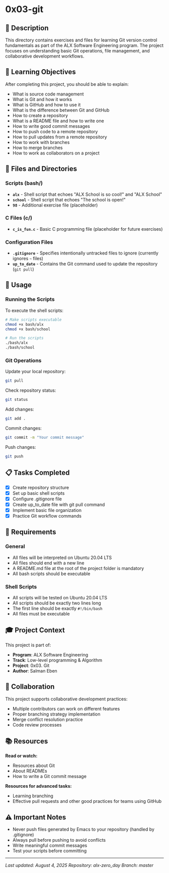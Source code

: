 # 0x03-git

## 📝 Description

This directory contains exercises and files for learning Git version control fundamentals as part of the ALX Software Engineering program. The project focuses on understanding basic Git operations, file management, and collaborative development workflows.

## 🎯 Learning Objectives

After completing this project, you should be able to explain:
- What is source code management
- What is Git and how it works
- What is GitHub and how to use it
- What is the difference between Git and GitHub
- How to create a repository
- What is a README file and how to write one
- How to write good commit messages
- How to push code to a remote repository
- How to pull updates from a remote repository
- How to work with branches
- How to merge branches
- How to work as collaborators on a project

## 📁 Files and Directories

### Scripts (bash/)
- **`alx`** - Shell script that echoes "ALX School is so cool!" and "ALX School"
- **`school`** - Shell script that echoes "The school is open!"
- **`98`** - Additional exercise file (placeholder)

### C Files (c/)
- **`c_is_fun.c`** - Basic C programming file (placeholder for future exercises)

### Configuration Files
- **`.gitignore`** - Specifies intentionally untracked files to ignore (currently ignores `~` files)
- **`up_to_date`** - Contains the Git command used to update the repository (`git pull`)

## 🚀 Usage

### Running the Scripts

To execute the shell scripts:

```bash
# Make scripts executable
chmod +x bash/alx
chmod +x bash/school

# Run the scripts
./bash/alx
./bash/school
```

### Git Operations

Update your local repository:
```bash
git pull
```

Check repository status:
```bash
git status
```

Add changes:
```bash
git add .
```

Commit changes:
```bash
git commit -m "Your commit message"
```

Push changes:
```bash
git push
```

## 📋 Tasks Completed

- [x] Create repository structure
- [x] Set up basic shell scripts
- [x] Configure .gitignore file
- [x] Create up_to_date file with git pull command
- [x] Implement basic file organization
- [x] Practice Git workflow commands

## 🔧 Requirements

### General
- All files will be interpreted on Ubuntu 20.04 LTS
- All files should end with a new line
- A README.md file at the root of the project folder is mandatory
- All bash scripts should be executable

### Shell Scripts
- All scripts will be tested on Ubuntu 20.04 LTS
- All scripts should be exactly two lines long
- The first line should be exactly `#!/bin/bash`
- All files must be executable

## 🎓 Project Context

This project is part of:
- **Program**: ALX Software Engineering
- **Track**: Low-level programming & Algorithm
- **Project**: 0x03. Git
- **Author**: Salman Eben

## 🤝 Collaboration

This project supports collaborative development practices:
- Multiple contributors can work on different features
- Proper branching strategy implementation
- Merge conflict resolution practice
- Code review processes

## 📚 Resources

**Read or watch:**
- Resources about Git
- About READMEs
- How to write a Git commit message

**Resources for advanced tasks:**
- Learning branching
- Effective pull requests and other good practices for teams using GitHub

## ⚠️ Important Notes

- Never push files generated by Emacs to your repository (handled by .gitignore)
- Always pull before pushing to avoid conflicts
- Write meaningful commit messages
- Test your scripts before committing

---

*Last updated: August 4, 2025*
*Repository: alx-zero_day*
*Branch: master*
